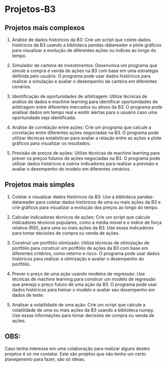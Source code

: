 # Projetos-B3

## Projetos mais complexos
1. Análise de dados históricos da B3: Crie um script que colete dados históricos da B3 usando a biblioteca pandas-datareader e plote gráficos para visualizar a evolução de diferentes ações ou índices ao longo do tempo.

2. Simulador de carteira de investimentos: Desenvolva um programa que simule a compra e venda de ações na B3 com base em uma estratégia definida pelo usuário. O programa pode usar dados históricos para realizar a simulação e avaliar o desempenho da carteira em diferentes cenários.

3. Identificação de oportunidades de arbitragem: Utilize técnicas de análise de dados e machine learning para identificar oportunidades de arbitragem entre diferentes mercados ou ativos da B3. O programa pode analisar dados em tempo real e emitir alertas para o usuário caso uma oportunidade seja identificada.

4. Análise de correlação entre ações: Crie um programa que calcule a correlação entre diferentes ações negociadas na B3. O programa pode utilizar técnicas estatísticas para avaliar a relação entre as ações e plote gráficos para visualizar os resultados.

5. Previsão de preços de ações: Utilize técnicas de machine learning para prever os preços futuros de ações negociadas na B3. O programa pode utilizar dados históricos e outros indicadores para realizar a previsão e avaliar o desempenho do modelo em diferentes cenários.

## Projetos mais simples

1. Coletar e visualizar dados históricos da B3: Use a biblioteca pandas-datareader para coletar dados históricos de uma ou mais ações da B3 e crie gráficos para visualizar a evolução dos preços ao longo do tempo.

2. Calcular indicadores técnicos de ações: Crie um script que calcule indicadores técnicos populares, como a média móvel e o índice de força relativa (RSI), para uma ou mais ações da B3. Use esses indicadores para tomar decisões de compra ou venda de ações.

3. Construir um portfólio otimizado: Utilize técnicas de otimização de portfólio para construir um portfólio de ações da B3 com base em diferentes critérios, como retorno e risco. O programa pode usar dados históricos para realizar a otimização e avaliar o desempenho do portfólio.

4. Prever o preço de uma ação usando modelos de regressão: Use técnicas de machine learning para construir um modelo de regressão que preveja o preço futuro de uma ação da B3. O programa pode usar dados históricos para treinar o modelo e avaliar seu desempenho em dados de teste.

5. Analisar a volatilidade de uma ação: Crie um script que calcule a volatilidade de uma ou mais ações da B3 usando a biblioteca numpy. Use essas informações para tomar decisões de compra ou venda de ações.

## OBS:

Caso tenha interesse em uma colaboração para realizar alguns destes projetos é só me contatar. Este são projetos que não tenho um certo planejamento para fazer, são só ideias. 
